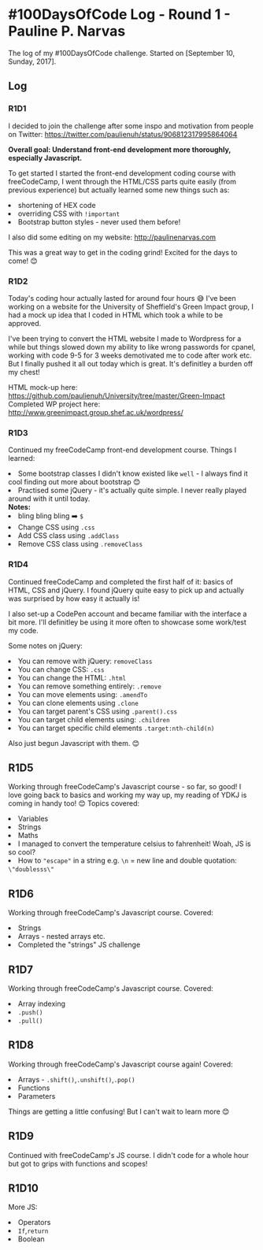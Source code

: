 # #100DaysOfCode Log - Round 1 - Pauline P. Narvas

The log of my #100DaysOfCode challenge. Started on [September 10, Sunday, 2017].

## Log

### R1D1 
I decided to join the challenge after some inspo and motivation from people on Twitter: https://twitter.com/paulienuh/status/906812317995864064

<strong>Overall goal: Understand front-end development more thoroughly, especially Javascript. </strong>

To get started I started the front-end development coding course with freeCodeCamp, I went through the HTML/CSS parts quite easily (from previous experience) but actually learned some new things such as:
<li>shortening of HEX code </li>
<li> overriding CSS with <code>!important</code> </li>
<li>Bootstrap button styles - never used them before!</li>

I also did some editing on my website: http://paulinenarvas.com

This was a great way to get in the coding grind! Excited for the days to come! 😊

### R1D2
Today's coding hour actually lasted for around four hours 😅 I've been working on a website for the University of Sheffield's Green Impact group, I had a mock up idea that I coded in HTML which took a while to be approved. 

I've been trying to convert the HTML website I made to Wordpress for a while but things slowed down my ability to like wrong passwords for cpanel, working with code 9-5 for 3 weeks demotivated me to code after work etc. But I finally pushed it all out today which is great. It's definitley a burden off my chest! 

HTML mock-up here: https://github.com/paulienuh/University/tree/master/Green-Impact
Completed WP project here: http://www.greenimpact.group.shef.ac.uk/wordpress/

### R1D3
Continued my freeCodeCamp front-end development course. Things I learned:

<li>Some bootstrap classes I didn't know existed like <code>well</code> - I always find it cool finding out more about bootstrap 😊</li>
<li>Practised some jQuery - it's actually quite simple. I never really played around with it until today. </li>
<strong>Notes:</strong>
<li>bling bling bling ➡️ <code>$</code></li>
<li>Change CSS using <code>.css</code></li>
<li>Add CSS class using <code>.addClass</code></li>
<li>Remove CSS class using <code>.removeClass</code></li>

### R1D4
Continued freeCodeCamp and completed the first half of it: basics of HTML, CSS and jQuery. I found jQuery quite easy to pick up and actually was surprised by how easy it actually is!

I also set-up a CodePen account and became familiar with the interface a bit more. I'll definitley be using it more often to showcase some work/test my code.

Some notes on jQuery:
<li> You can remove with jQuery: <code>removeClass</code></li>
<li> You can change CSS: <code>.css</code></li>
<li> You can change the HTML: <code>.html</code></li>
<li> You can remove something entirely: <code>.remove</code></li>
<li> You can move elements using: <code>.amendTo</code></li>
<li> You can clone elements using <code>.clone</code></li>
<li> You can target parent's CSS using <code>.parent().css</code></li>
<li> You can target child elements using: <code>.children</code></li>
<li> You can target specific child elements <code>.target:nth-child(n)</code></li>

Also just begun Javascript with them. 😊

## R1D5
Working through freeCodeCamp's Javascript course - so far, so good! I love going back to basics and working my way up, my reading of YDKJ is coming in handy too! 😊 Topics covered:

<li> Variables</li>
<li>Strings</li>
<li>Maths</li>
<li>I managed to convert the temperature celsius to fahrenheit! Woah, JS is so cool? </li>
<li> How to <code>"escape"</code> in a string e.g. <code>\n</code> = new line and double quotation: <code>\"doublesss\"</code></li>

## R1D6
Working through freeCodeCamp's Javascript course. Covered:
<li> Strings</li>
<li>Arrays - nested arrays etc.</li>
<li>Completed the "strings" JS challenge</li>

## R1D7
Working through freeCodeCamp's Javascript course. Covered:
<li>Array indexing</li>
<li><code>.push()</code></li>
<li><code>.pull()</code></li>

## R1D8
Working through freeCodeCamp's Javascript course again! Covered:
<li>Arrays - <code>.shift()</code>,<code>.unshift()</code>,<code>.pop()</code></li>
<li>Functions</li>
<li>Parameters</li>

Things are getting a little confusing! But I can't wait to learn more 😊

## R1D9 
Continued with freeCodeCamp's JS course. I didn't code for a whole hour but got to grips with functions and scopes!

## R1D10 
More JS:
<li>Operators</li> 
<li><code>If</code>,<code>return</code></li>
<li>Boolean</li>

